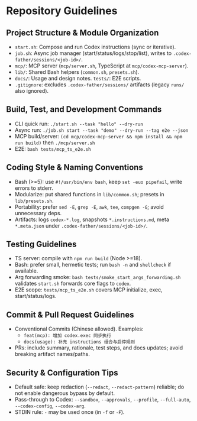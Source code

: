 # Repository Guidelines

## Project Structure & Module Organization
- `start.sh`: Compose and run Codex instructions (sync or iterative).
- `job.sh`: Async job manager (start/status/logs/stop/list), writes to `.codex-father/sessions/<job-id>/`.
- `mcp/`: MCP server (`mcp/server.sh`, TypeScript at `mcp/codex-mcp-server`).
- `lib/`: Shared Bash helpers (`common.sh`, `presets.sh`).
- `docs/`: Usage and design notes. `tests/`: E2E scripts.
- `.gitignore`: excludes `.codex-father/sessions/` artifacts (legacy `runs/` also ignored).

## Build, Test, and Development Commands
- CLI quick run: `./start.sh --task "hello" --dry-run`
- Async run: `./job.sh start --task "demo" --dry-run --tag e2e --json`
- MCP build/server: `(cd mcp/codex-mcp-server && npm install && npm run build)` then `./mcp/server.sh`
- E2E: `bash tests/mcp_ts_e2e.sh`

## Coding Style & Naming Conventions
- Bash (>=5): use `#!/usr/bin/env bash`, keep `set -euo pipefail`, write errors to stderr.
- Modularize: put shared functions in `lib/common.sh`; presets in `lib/presets.sh`.
- Portability: prefer `sed -E`, `grep -E`, `awk`, `tee`, `compgen -G`; avoid unnecessary deps.
- Artifacts: logs `codex-*.log`, snapshots `*.instructions.md`, meta `*.meta.json` under `.codex-father/sessions/<job-id>/`.

## Testing Guidelines
- TS server: compile with `npm run build` (Node >=18).
- Bash: prefer small, hermetic tests; run `bash -n` and `shellcheck` if available.
- Arg forwarding smoke: `bash tests/smoke_start_args_forwarding.sh` validates `start.sh` forwards core flags to `codex`.
- E2E scope: `tests/mcp_ts_e2e.sh` covers MCP initialize, exec, start/status/logs.

## Commit & Pull Request Guidelines
- Conventional Commits (Chinese allowed). Examples:
  - `feat(mcp): 增加 codex.exec 同步执行`
  - `docs(usage): 补充 instructions 组合与启停规则`
- PRs: include summary, rationale, test steps, and docs updates; avoid breaking artifact names/paths.

## Security & Configuration Tips
- Default safe: keep redaction (`--redact`, `--redact-pattern`) reliable; do not enable dangerous bypass by default.
- Pass-through to Codex: `--sandbox`, `--approvals`, `--profile`, `--full-auto`, `--codex-config`, `--codex-arg`.
- STDIN rule: `-` may be used once (in `-f` or `-F`).
